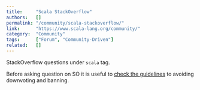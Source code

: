 ```yaml
---
title:     "Scala StackOverflow"
authors:   []
permalink: "/community/scala-stackoverflow/"
link:      "https://www.scala-lang.org/community/"
category:  "Community"
tags:      ["Forum", "Community-Driven"]
related:   []
---
```


StackOverflow questions under `scala` tag.

Before asking question on SO it is useful to [check the guidelines](https://stackoverflow.com/help/how-to-ask) to avoiding downvoting and banning.
